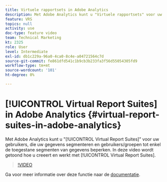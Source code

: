 ```yaml
---
title: Virtuele rapportsets in Adobe Analytics
description: Met Adobe Analytics kunt u "Virtuele rapportsets" voor uw gebruikers maken, die uw gegevens segmenteren en gebruikers/groepen beperken tot alleen de toegestane segmenten van gegevens. In deze video ziet u hoe u virtuele rapportsets kunt maken en gebruiken.
feature: VRS
topics: null
activity: use
doc-type: feature video
team: Technical Marketing
kt: 2325
role: User
level: Intermediate
exl-id: db1c229a-96a0-4ca0-8c4e-a04721564c7d
source-git-commit: fe861dfd541c1b9cb3b233fa3f56d55054305fd9
workflow-type: tm+mt
source-wordcount: '101'
ht-degree: 0%

---
```


# [!UICONTROL Virtual Report Suites] in Adobe Analytics {#virtual-report-suites-in-adobe-analytics}

Met Adobe Analytics kunt u &quot;[!UICONTROL Virtual Report Suites]&quot; voor uw gebruikers, die uw gegevens segmenteren en gebruikers/groepen tot enkel de toegestane segmenten van gegevens beperken. In deze video wordt getoond hoe u creeert en werkt met [!UICONTROL Virtual Report Suites].

>[!VIDEO](https://video.tv.adobe.com/v/25412/?quality=12)

Ga voor meer informatie over deze functie naar de [documentatie](https://experienceleague.adobe.com/docs/analytics/components/virtual-report-suites/vrs-about.html?lang=en).

